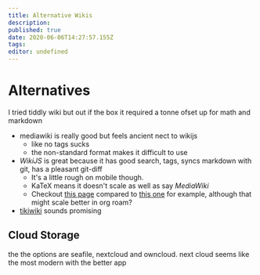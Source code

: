 ```yaml
---
title: Alternative Wikis
description: 
published: true
date: 2020-06-06T14:27:57.155Z
tags: 
editor: undefined
---
```


Alternatives
============

I tried tiddly wiki but out if the box it required a tonne ofset up for
math and markdown

-   mediawiki is really good but feels ancient nect to wikijs
    -   like no tags sucks
    -   the non-standard format makes it difficult to use
-   *WikiJS* is great because it has good search, tags, syncs markdown
    with git, has a pleasant git-diff
    -   It\'s a little rough on mobile though.
    -   KaTeX means it doesn't scale as well as say *MediaWiki*
    - Checkout [this page](http://ryansnotes.org/mediawiki/index.php/Abstract_Algebra) compared to [this one](/University/Abstract-Algebra) for example, although that might scale better in org roam?
-   [tikiwiki](http://doc.tiki.org/Keywords) sounds promising

Cloud Storage
-------------

the the options are seafile, nextcloud and owncloud. next cloud seems
like the most modern with the better app


